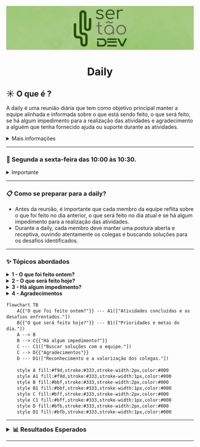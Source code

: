 ![](./img/capa-sertao-dev.jpeg)

<h1 style="text-align: center">Daily</h1>

##  ☀️	O que é ? 

A daily é uma reunião diária que tem como objetivo principal manter a equipe alinhada e informada sobre o que está sendo feito, o que será feito, se há algum impedimento para a realização das atividades e agradecimento a alguém que tenha fornecido ajuda ou suporte durante as atividades.

<details>
  <summary>Mais informações</summary>

- È uma prática comum em equipes ágeis e é uma oportunidade para que todos os membros da equipe possam se comunicar e compartilhar informações sobre o andamento do projeto.
- Para saber mais sobre metodologias ágeis, acesse o [Manifesto Ágil](https://agilemanifesto.org/).
</details>

---

### 📆 Segunda a sexta-feira das 10:00 às 10:30.

<details>
  <summary>Importante</summary>

- Fique atento ao horário da daily, pois ela é uma reunião rápida e pontual.
- **Caso não possa participar, avise a equipe com antecedência e envie sua daily por escrito no canal development.**
</details>

---

### 📋 Como se preparar para a daily?

- Antes da reunião, é importante que cada membro da equipe reflita sobre o que foi feito no dia anterior, o que será feito no dia atual e se há algum impedimento para a realização das atividades.
- Durante a daily, cada membro deve manter uma postura aberta e receptiva, ouvindo atentamente os colegas e buscando soluções para os desafios identificados.

---

### ✨ Tópicos abordados

<details>
  <summary style="font-size: 1.0em; font-weight: bold;">1 - O que foi feito ontem?</summary>

- Cada membro da equipe compartilha brevemente o que foi feito no dia anterior, destacando as atividades concluídas e os desafios enfrentados.
</details>

<details>
  <summary style="font-size: 1.0em; font-weight: bold;">2 - O que será feito hoje?</summary>

- Após a revisão do dia anterior, cada membro compartilha as atividades que serão realizadas no dia atual, definindo as prioridades e metas a serem alcançadas.
</details>

<details>
  <summary style="font-size: 1.0em; font-weight: bold;">3 - Há algum impedimento?</summary>

- Caso haja algum impedimento para a realização das atividades, o membro deve compartilhar com a equipe para que juntos possam buscar soluções e superar os desafios.
</details>

<details>
  <summary style="font-size: 1.0em; font-weight: bold;">4 - Agradecimentos</summary>

- Ao final da daily, é importante agradecer a alguém que tenha fornecido ajuda ou suporte durante as atividades, promovendo o reconhecimento e a valorização dos colegas.
</details>

```mermaid
flowchart TB
    A{{"O que foi feito ontem?"}} --- A1(["Atividades concluídas e os desafios enfrentados."])
    B{{"O que será feito hoje?"}} --- B1(["Prioridades e metas do dia."])
    A --> B
    B --> C{{"Há algum impedimento?"}}
    C --- C1(["Buscar soluções com a equipe."])
    C --> D{{"Agradecimentos"}}
    D --- D1(["Reconhecimento e a valorização dos colegas."])
    
    style A fill:#f9d,stroke:#333,stroke-width:2px,color:#000
    style A1 fill:#f9d,stroke:#333,stroke-width:1px,color:#000
    style B fill:#bbf,stroke:#333,stroke-width:2px,color:#000
    style B1 fill:#bbf,stroke:#333,stroke-width:1px,color:#000
    style C fill:#bff,stroke:#333,stroke-width:2px,color:#000
    style C1 fill:#bff,stroke:#333,stroke-width:1px,color:#000
    style D fill:#bfb,stroke:#333,stroke-width:2px,color:#000
    style D1 fill:#bfb,stroke:#333,stroke-width:1px,color:#000
```

---

<details>
  <summary style="font-size: 1.17em; font-weight: bold;">📊 Resultados Esperados</summary>

- **Alinhamento da equipe e compartilhamento de informações sobre o andamento do projeto.**
- **Identificação de impedimentos e desafios que possam afetar o andamento das atividades.**
- **Definição de metas e prioridades para o dia atual, garantindo o sucesso do projeto.**
- **Reconhecimento e valorização dos colegas que forneceram ajuda ou suporte durante as atividades.**
</details>

---
